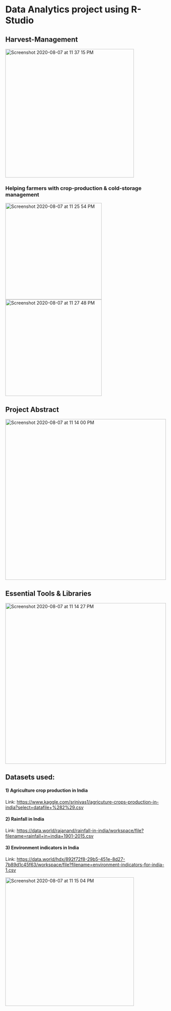 # Data Analytics project using R-Studio

## Harvest-Management                               

<img width="400" alt="Screenshot 2020-08-07 at 11 37 15 PM" src="https://user-images.githubusercontent.com/54894091/89675118-03349e80-d907-11ea-9503-b963882cb425.png">

### Helping farmers with crop-production & cold-storage management

<img width="300" alt="Screenshot 2020-08-07 at 11 25 54 PM" src="https://user-images.githubusercontent.com/54894091/89674384-aa183b00-d905-11ea-8ca7-40f7f0129290.png"> <img width="300" alt="Screenshot 2020-08-07 at 11 27 48 PM" src="https://user-images.githubusercontent.com/54894091/89674387-abe1fe80-d905-11ea-8fbb-cfd975e27574.png"> 

## Project Abstract

<img width="500" alt="Screenshot 2020-08-07 at 11 14 00 PM" src="https://user-images.githubusercontent.com/54894091/89673414-efd40400-d903-11ea-8279-f9230a79f24f.png">

## Essential Tools & Libraries 

<img width="500" alt="Screenshot 2020-08-07 at 11 14 27 PM" src="https://user-images.githubusercontent.com/54894091/89673431-f6fb1200-d903-11ea-9b83-9bc2f51e74b6.png">

## Datasets used:

#### 1) Agriculture crop production in India
Link: https://www.kaggle.com/srinivas1/agricuture-crops-production-in-india?select=datafile+%282%29.csv

#### 2) Rainfall in India
Link: https://data.world/rajanand/rainfall-in-india/workspace/file?filename=rainfall+in+india+1901-2015.csv

#### 3) Environment indicators in India
Link: https://data.world/hdx/892f72f8-29b5-451e-8d27-7b89d1c45f63/workspace/file?filename=environment-indicators-for-india-1.csv

<img width="400" alt="Screenshot 2020-08-07 at 11 15 04 PM" src="https://user-images.githubusercontent.com/54894091/89673436-f8c4d580-d903-11ea-8613-2d3433068817.png">

